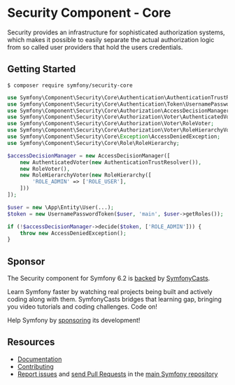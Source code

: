 Security Component - Core
=========================

Security provides an infrastructure for sophisticated authorization systems,
which makes it possible to easily separate the actual authorization logic from
so called user providers that hold the users credentials.

Getting Started
---------------

```
$ composer require symfony/security-core
```

```php
use Symfony\Component\Security\Core\Authentication\AuthenticationTrustResolver;
use Symfony\Component\Security\Core\Authentication\Token\UsernamePasswordToken;
use Symfony\Component\Security\Core\Authorization\AccessDecisionManager;
use Symfony\Component\Security\Core\Authorization\Voter\AuthenticatedVoter;
use Symfony\Component\Security\Core\Authorization\Voter\RoleVoter;
use Symfony\Component\Security\Core\Authorization\Voter\RoleHierarchyVoter;
use Symfony\Component\Security\Core\Exception\AccessDeniedException;
use Symfony\Component\Security\Core\Role\RoleHierarchy;

$accessDecisionManager = new AccessDecisionManager([
    new AuthenticatedVoter(new AuthenticationTrustResolver()),
    new RoleVoter(),
    new RoleHierarchyVoter(new RoleHierarchy([
        'ROLE_ADMIN' => ['ROLE_USER'],
    ]))
]);

$user = new \App\Entity\User(...);
$token = new UsernamePasswordToken($user, 'main', $user->getRoles());

if (!$accessDecisionManager->decide($token, ['ROLE_ADMIN'])) {
    throw new AccessDeniedException();
}
```

Sponsor
-------

The Security component for Symfony 6.2 is [backed][1] by [SymfonyCasts][2].

Learn Symfony faster by watching real projects being built and actively coding
along with them. SymfonyCasts bridges that learning gap, bringing you video
tutorials and coding challenges. Code on!

Help Symfony by [sponsoring][3] its development!

Resources
---------

 * [Documentation](https://symfony.com/doc/current/components/security.html)
 * [Contributing](https://symfony.com/doc/current/contributing/index.html)
 * [Report issues](https://github.com/symfony/symfony/issues) and
   [send Pull Requests](https://github.com/symfony/symfony/pulls)
   in the [main Symfony repository](https://github.com/symfony/symfony)

[1]: https://symfony.com/backers
[2]: https://symfonycasts.com
[3]: https://symfony.com/sponsor

